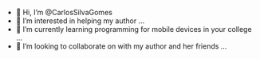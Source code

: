- 👋 Hi, I’m @CarlosSilvaGomes
- 👀 I’m interested in helping my author ...
- 🌱 I’m currently learning programming for mobile devices in your college ...
- 💞️ I’m looking to collaborate on with my author and her friends ...

<!---
CarlosSilvaGomes/CarlosSilvaGomes is a ✨ special ✨ repository because its `README.md` (this file) appears on your GitHub profile.
You can click the Preview link to take a look at your changes.
--->
  
